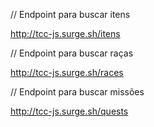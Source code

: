 
// Endpoint para buscar itens 

http://tcc-js.surge.sh/itens


// Endpoint para buscar raças 

http://tcc-js.surge.sh/races

// Endpoint para buscar missões 

http://tcc-js.surge.sh/quests